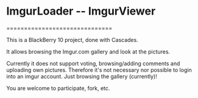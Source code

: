 # ImgurLoader -- ImgurViewer
==============================

This is a BlackBerry 10 project, done with Cascades.

It allows browsing the Imgur.com gallery and look at the pictures.

Currently it does not support voting, browsing/adding comments and uploading own pictures.
Therefore it's not necessary nor possible to login into an imgur account.
Just browsing the gallery (currently)!

You are welcome to participate, fork, etc.
